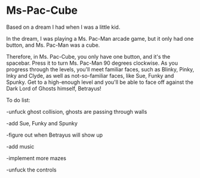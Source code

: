 # Ms-Pac-Cube
Based on a dream I had when I was a little kid.

In the dream, I was playing a Ms. Pac-Man arcade game, but it only had one button, and Ms. Pac-Man was a cube.

Therefore, in Ms. Pac-Cube, you only have one button, and it's the spacebar. Press it to turn Ms. Pac-Man 90 degrees clockwise.
As you progress through the levels, you'll meet familiar faces, such as Blinky, Pinky, Inky and Clyde, as well as not-so-familiar faces, like Sue, Funky and Spunky. Get to a high-enough level and you'll be able to face off against the Dark Lord of Ghosts himself, Betrayus!

To do list:

-unfuck ghost collision, ghosts are passing through walls

-add Sue, Funky and Spunky

-figure out when Betrayus will show up

-add music

-implement more mazes

-unfuck the controls
